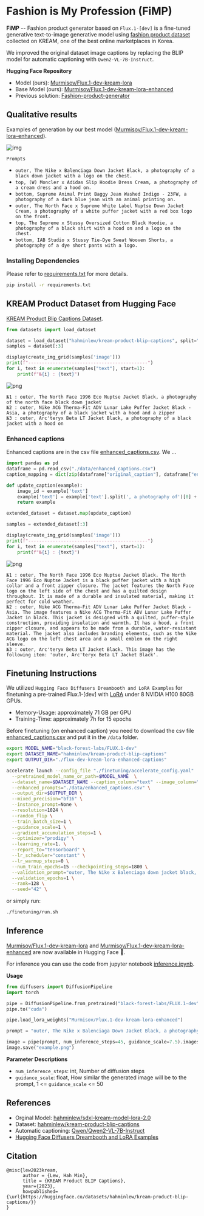 # Fashion is My Profession (FiMP)

**FiMP** -- Fashion product generator based on `Flux.1-[dev]` is a fine-tuned generative text-to-image generative model using [fashion product dataset](https://huggingface.co/datasets/hahminlew/kream-product-blip-captions) collected on KREAM, one of the best online marketplaces in Korea.

We improved the original dataset image captions by replacing the BLIP model for automatic captioning with `Qwen2-VL-7B-Instruct`.

**Hugging Face Repository**
- Model (ours): [Murmisov/Flux.1-dev-kream-lora](https://huggingface.co/Murmisov/Flux.1-dev-kream-lora)
- Base Model (ours): [Murmisov/Flux.1-dev-kream-lora-enhanced](https://huggingface.co/Murmisov/Flux.1-dev-kream-lora-enhanced)
- Previous solution: [Fashion-product-generator](https://github.com/hahminlew/fashion-product-generator)

## Qualitative results

Examples of generation by our best model ([Murmisov/Flux.1-dev-kream-lora-enhanced](https://huggingface.co/Murmisov/Flux.1-dev-kream-lora-enhanced)).

![img](./assets/generated_results_fashion_flux_349_enhanced.png)

`Prompts`
- `outer, The Nike x Balenciaga Down Jacket Black, a photography of a black down jacket with a logo on the chest.`
- `top, (W) Moncler x Adidas Slip Hoodie Dress Cream, a photography of a cream dress and a hood on.`
- `bottom, Supreme Animal Print Baggy Jean Washed Indigo - 23FW, a photography of a dark blue jean with an animal printing on.`
- `outer, The North Face x Supreme White Label Nuptse Down Jacket Cream, a photography of a white puffer jacket with a red box logo on the front.`
- `top, The Supreme x Stussy Oversized Cotton Black Hoodie, a photography of a black shirt with a hood on and a logo on the chest.`
- `bottom, IAB Studio x Stussy Tie-Dye Sweat Wooven Shorts, a photography of a dye short pants with a logo.`

### Installing Dependencies

Please refer to [requirements.txt](./requirements.txt) for more details.
```bash
pip install -r requirements.txt
```

## KREAM Product Dataset from Hugging Face

[KREAM Product Blip Captions Dataset](https://huggingface.co/datasets/hahminlew/kream-product-blip-captions).

```python
from datasets import load_dataset

dataset = load_dataset("hahminlew/kream-product-blip-captions", split="train")
samples = dataset[:3]

display(create_img_grid(samples['image']))
print(f"--------------------------------------------")
for i, text in enumerate(samples["text"], start=1):
    print(f"№{i} : {text}")
```

![png](./assets/data_examples.png)

```
№1 : outer, The North Face 1996 Eco Nuptse Jacket Black, a photography of the north face black down jacket
№2 : outer, Nike ACG Therma-Fit ADV Lunar Lake Puffer Jacket Black - Asia, a photography of a black jacket with a hood and a zipper
№3 : outer, Arc'teryx Beta LT Jacket Black, a photography of a black jacket with a hood on
```

### Enhanced captions

Enhanced captions are in the csv file [enhanced_captions.csv](https://drive.google.com/drive/folders/1hdeY1CT1fiLONqZTcS1jPhLI8QMBUWXD?usp=sharing). We ...

```python
import pandas as pd
dataframe = pd.read_csv("./data/enhanced_captions.csv")
caption_mapping = dict(zip(dataframe["original_caption"], dataframe["enhanced_caption"]))

def update_caption(example):
    image_id = example['text']
    example['text'] = example['text'].split(', a photography of')[0] + ". " + caption_mapping[image_id]
    return example

extended_dataset = dataset.map(update_caption)

samples = extended_dataset[:3]

display(create_img_grid(samples['image']))
print(f"--------------------------------------------")
for i, text in enumerate(samples["text"], start=1):
    print(f"№{i} : {text}")
```

![png](./assets/data_examples.png)

```
№1 : outer, The North Face 1996 Eco Nuptse Jacket Black. The North Face 1996 Eco Nuptse Jacket is a black puffer jacket with a high collar and a front zipper closure. The jacket features the North Face logo on the left side of the chest and has a quilted design throughout. It is made of a durable and insulated material, making it perfect for cold weather.
№2 : outer, Nike ACG Therma-Fit ADV Lunar Lake Puffer Jacket Black - Asia. The image features a Nike ACG Therma-Fit ADV Lunar Lake Puffer Jacket in black. This jacket is designed with a quilted, puffer-style construction, providing insulation and warmth. It has a hood, a front zipper closure, and appears to be made from a durable, water-resistant material. The jacket also includes branding elements, such as the Nike ACG logo on the left chest area and a small emblem on the right sleeve.
№3 : outer, Arc'teryx Beta LT Jacket Black. This image has the following item: 'outer, Arc'teryx Beta LT Jacket Black'.
```

## Finetuning Instructions

We utilized `Hugging Face Diffusers Dreambooth and LoRA Examples` for finetuning a pre-trained Flux.1-[dev] with [LoRA](https://github.com/cloneofsimo/lora) under 8 NVIDIA H100 80GB GPUs. 
- Memory-Usage: approximately 71 GB per GPU
- Training-Time: approximately 7h for 15 epochs

Before finetuning (on enhanced caption) you need to download the csv file [enhanced_captions.csv](https://drive.google.com/drive/folders/1hdeY1CT1fiLONqZTcS1jPhLI8QMBUWXD?usp=sharing) and put it in the `/data` folder.

```bash
export MODEL_NAME="black-forest-labs/FLUX.1-dev"
export DATASET_NAME="hahminlew/kream-product-blip-captions"
export OUTPUT_DIR="./flux-dev-kream-lora-enhanced-captions"

accelerate launch --config_file "./finetuning/accelerate_config.yaml" ./finetuning/train_dreambooth_lora_flux.py \
  --pretrained_model_name_or_path=$MODEL_NAME  \
  --dataset_name=$DATASET_NAME --caption_column="text" --image_column="image" \
  --enhanced_prompts="./data/enhanced_captions.csv" \
  --output_dir=$OUTPUT_DIR \
  --mixed_precision="bf16" \
  --instance_prompt=None \
  --resolution=1024 \
  --random_flip \
  --train_batch_size=1 \
  --guidance_scale=1 \
  --gradient_accumulation_steps=1 \
  --optimizer="prodigy" \
  --learning_rate=1. \
  --report_to="tensorboard" \
  --lr_scheduler="constant" \
  --lr_warmup_steps=0 \
  --num_train_epochs=15 --checkpointing_steps=1800 \
  --validation_prompt="outer, The Nike x Balenciaga down jacket black, a photography of a black down jacket with a logo on the chest" \
  --validation_epochs=1 \
  --rank=128 \
  --seed="42" \

```
or simply run:

```bash
./finetuning/run.sh
```

## Inference

[Murmisov/Flux.1-dev-kream-lora](https://huggingface.co/Murmisov/Flux.1-dev-kream-lora) and [Murmisov/Flux.1-dev-kream-lora-enhanced](https://huggingface.co/Murmisov/Flux.1-dev-kream-lora-enhanced) are now available in Hugging Face 🤗.

For inference you can use the code from jupyter notebook [inference.ipynb](./inference.ipynb).

**Usage**

```python
from diffusers import DiffusionPipeline
import torch

pipe = DiffusionPipeline.from_pretrained("black-forest-labs/FLUX.1-dev", torch_dtype=torch.float16)
pipe.to("cuda")

pipe.load_lora_weights("Murmisov/Flux.1-dev-kream-lora-enhanced")

prompt = "outer, The Nike x Balenciaga Down Jacket Black, a photography of a black down jacket with a logo on the chest."

image = pipe(prompt, num_inference_steps=45, guidance_scale=7.5).images[0]
image.save("example.png")
```

**Parameter Descriptions**
- `num_inference_steps`: int, Number of diffusion steps
- `guidance_scale`: float, How similar the generated image will be to the prompt, 1 <= `guidance_scale` <= 50

## References
- Orginal Model: [hahminlew/sdxl-kream-model-lora-2.0](https://huggingface.co/hahminlew/sdxl-kream-model-lora-2.0)
- Dataset: [hahminlew/kream-product-blip-captions](https://huggingface.co/datasets/hahminlew/kream-product-blip-captions)
- Automatic captioning: [Qwen/Qwen2-VL-7B-Instruct](https://huggingface.co/Qwen/Qwen2-VL-7B-Instruct)
- [Hugging Face Diffusers Dreambooth and LoRA Examples](https://github.com/huggingface/diffusers/blob/main/examples/dreambooth/train_dreambooth_lora_flux.py)


## Citation

```
@misc{lew2023kream,
      author = {Lew, Hah Min},
      title = {KREAM Product BLIP Captions},
      year={2023},
      howpublished= {\url{https://huggingface.co/datasets/hahminlew/kream-product-blip-captions/}}
} 
```
